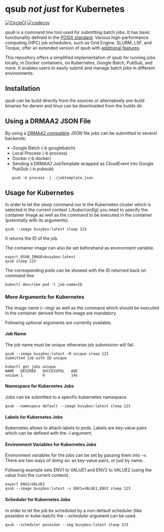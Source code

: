 # qsub _not just_ for Kubernetes

[![CircleCI](https://circleci.com/gh/dgruber/qsub.svg?style=svg)](https://circleci.com/gh/dgruber/qsub)
[![codecov](https://codecov.io/gh/dgruber/qsub/branch/master/graph/badge.svg)](https://codecov.io/gh/dgruber/qsub)

_qsub_ is a command line tool used for submitting batch jobs. It has basic functionality defined in the [POSIX standard](https://pubs.opengroup.org/onlinepubs/9699919799/utilities/qsub.html). Various high-performance computing (HPC) job schedulers, such as Grid Engine, SLURM, LSF, and Torque, offer an extended version of qsub with [additional features](http://gridengine.eu/mangridengine/manuals.html).

This repository offers a simplified implementation of qsub for running jobs locally, in Docker containers, on Kubernetes, Google Batch, PubSub, and more. It enables users to easily submit and manage batch jobs in different environments.

## Installation

_qsub_ can be build directly from the sources or alternatively pre-build binaries for darwin and linux can be downloaded from the builds dir.

## Using a DRMAA2 JSON File

By using a [DRMAA2 compatible](https://github.com/dgruber/drmaa2interface) JSON file jobs can be submitted to several backends:

- Google Batch (-b googlebatch)
- Local Process (-b process)
- Docker (-b docker)
- Sending a DRMAA2 JobTemplate wrapped as CloudEvent into Google PubSub (-b pubsub)

```
   qsub -b process -j ./jobtemplate.json
```

## Usage for Kubernetes

In order to let the _sleep_ command run in the Kubernetes cluster
which is selected in the current context (_./kube/config_) you need
to specify the container image as well as the command to be executed
in the container (potentially with its arguments).

    qsub --image busybox:latest sleep 123

It returns the ID of the job.

The container image can also be set beforehand as environment variable.

    export QSUB_IMAGE=busybox:latest
    qsub sleep 123

The corresponding pods can be showed with the ID returned back on command line:

    kubectl describe pod -l job-name=ID

### More Arguments for Kubernetes

The image name (_--img_) as well as the command which should be executed in the
container derived from the image are mandatory.

Following optional arguments are currently available.

#### Job Name

The job name must be unique otherwise job submission will fail.

    qsub --image busybox:latest -N unique sleep 123
    Submitted job with ID unique

    kubectl get jobs unique
    NAME   DESIRED   SUCCESSFUL   AGE
    unique 1         0            14s   

#### Namespace for Kubernetes Jobs

Jobs can be submitted to a specific kubernetes namespace.

    qsub --namespace default --image busybox:latest sleep 123

#### Labels for Kubernetes Jobs

Kubernetes allows to attach labels to pods. Labels are key-value pairs
which can be defined with the _-l_ argument.

#### Environment Variables for Kubernetes Jobs

Environment variables for the jobs can be set by passing them into _-v_. There are
two ways of doing so: as key-value pairs, or just by name.

Following example sets ENV1 to VALUE1 and ENV2 to VALUE2 (using the value from 
the current context).

    export ENV2=VALUE2
    qsub --image busybox:latest -v ENV1=VALUE1,ENV2 sleep 123

#### Scheduler for Kubernetes Jobs

In order to let the job be scheduled by a non-default scheduler (like poseidon 
or kube-batch) the _--scheduler_ argument can be used.

    qsub --scheduler poseidon --img busybox:latest sleep 123

